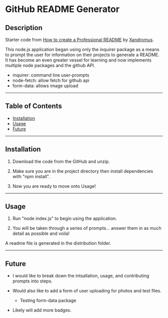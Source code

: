 # GitHub README Generator
## Description
Starter code from [How to create a Professional README](https://github.com/coding-boot-camp/potential-enigma/blob/main/readme-guide.md) by [Xandromus](https://github.com/Xandromus). 

This node.js application began using only the inquirer package as a means to prompt the user for information on their projects to generate a README. It has become an even greater vessel for learning and now implements multiple node packages and the github API.

* inquirer: command line user-prompts
* node-fetch: allow fetch for github api
* form-data: allows image upload
***
## Table of Contents
* [Installation](#installation)
* [Usage](#usage)
* [Future](#future)
***
## Installation

1. Download the code from the GitHub and unzip.

2. Make sure you are in the project directory then install dependencies with "npm install".

3. Now you are ready to move onto Usage! 
***
## Usage

1. Run "node index.js" to begin using the application.

2. You will be taken through a series of prompts...
answer them in as much detail as possible and voila! 

A readme file is generated in the distribution folder. 
***
## Future 

- I would like to break down the intsallation, usage, and contributing prompts into steps.

- Would also like to add a form of user uploading for photos and test files.
    - Testing form-data package

- Likely will add more badges.